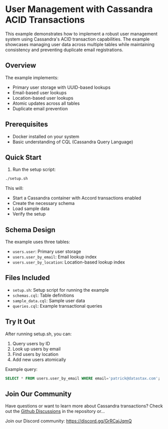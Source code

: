 # User Management with Cassandra ACID Transactions

This example demonstrates how to implement a robust user management system using Cassandra's ACID transaction capabilities. The example showcases managing user data across multiple tables while maintaining consistency and preventing duplicate email registrations.

## Overview

The example implements:
- Primary user storage with UUID-based lookups
- Email-based user lookups
- Location-based user lookups
- Atomic updates across all tables
- Duplicate email prevention

## Prerequisites

- Docker installed on your system
- Basic understanding of CQL (Cassandra Query Language)

## Quick Start

1. Run the setup script:
```bash
./setup.sh
```

This will:
- Start a Cassandra container with Accord transactions enabled
- Create the necessary schema
- Load sample data
- Verify the setup

## Schema Design

The example uses three tables:
- `users.user`: Primary user storage
- `users.user_by_email`: Email lookup index
- `users.user_by_location`: Location-based lookup index

## Files Included

- `setup.sh`: Setup script for running the example
- `schemas.cql`: Table definitions
- `sample_data.cql`: Sample user data
- `queries.cql`: Example transactional queries

## Try It Out

After running setup.sh, you can:
1. Query users by ID
2. Look up users by email
3. Find users by location
4. Add new users atomically

Example query:
```sql
SELECT * FROM users.user_by_email WHERE email='patrick@datastax.com';
```

## Join Our Community

Have questions or want to learn more about Cassandra transactions? 
Check out the [Github Discussions](https://github.com/pmcfadin/awesome-accord/) in the repository or...

Join our Discord community:
https://discord.gg/GrRCajJqmQ
